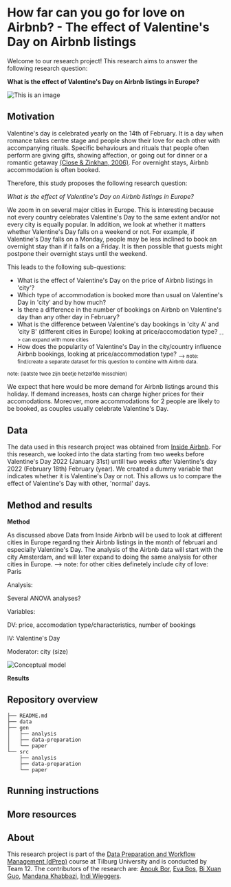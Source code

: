 # How far can you go for love on Airbnb? - The effect of Valentine's Day on Airbnb listings

Welcome to our research project! This research aims to answer the following research question:

**What is the effect of Valentine's Day on Airbnb listings in Europe?**

![This is an image](https://turntable.kagiso.io/images/romantic_bedroom.width-800.jpg)

## Motivation
Valentine's day is celebrated yearly on the 14th of February. It is a day when romance takes centre stage and people show their love for each other with accompanying rituals. Specific behaviours and rituals that people often perform are giving gifts, showing affection, or going out for dinner or a romantic getaway [(Close & Zinkhan, 2006)](https://www.acrwebsite.org/volumes/v33/v33_10020.pdf). For overnight stays, Airbnb accommodation is often booked.

Therefore, this study proposes the following research question:

*What is the effect of Valentine's Day on Airbnb listings in Europe?*

We zoom in on several major cities in Europe. This is interesting because not every country celebrates Valentine's Day to the same extent and/or not every city is equally popular. In addition, we look at whether it matters whether Valentine's Day falls on a weekend or not. For example, if Valentine's Day falls on a Monday, people may be less inclined to book an overnight stay than if it falls on a Friday. It is then possible that guests might postpone their overnight stays until the weekend.

This leads to the following sub-questions:
- What is the effect of Valentine's Day on the price of Airbnb listings in 'city'?
- Which type of accommodation is booked more than usual on Valentine's Day in 'city' and by how much?
- Is there a difference in the number of bookings on Airbnb on Valentine's day than any other day in February?
- What is the difference between Valentine's day bookings in 'city A' and 'city B' (different cities in Europe) looking at price/accomodation type? <sub>--> can expand with more cities</sub>
- How does the popularity of Valentine's Day in the city/country influence Airbnb bookings, looking at price/accommodation type? <sub>--> note: find/create a separate dataset for this question to combine with Airbnb data.</sub>

<sub>note: (laatste twee zijn beetje hetzelfde misschien)</sub>

We expect that here would be more demand for Airbnb listings around this holiday. If demand increases, hosts can charge higher prices for their accomodations. Moreover, more accommodations for 2 people are likely to be booked, as couples usually celebrate Valentine's Day.

## Data
The data used in this research project was obtained from [Inside Airbnb](http://insideairbnb.com/). For this research, we looked into the data starting from two weeks before Valentine's Day 2022 (January 31st) untill two weeks after Valentine's day 2022 (February 18th) February (year). We created a dummy variable that indicates whether it is Valentine's Day or not. This allows us to compare the effect of Valentine's Day with other, 'normal' days. 

## Method and results
**Method**

As discussed above Data from Inside Airbnb will be used to look at different cities in Europe regarding their Airbnb listings in the month of februari and especially Valentine's Day. The analysis of the Airbnb data will start with the city Amsterdam, and will later expand to doing the same analysis for other cities in Europe. --> note: for other cities definetely include city of love: Paris

Analysis:

Several ANOVA analyses?

Variables:

DV: price, accomodation type/characteristics, number of bookings

IV: Valentine's Day

Moderator: city (size)

![Conceptual model](https://user-images.githubusercontent.com/91567676/192151644-fab4ce64-46ab-46e4-8eb9-367f85869462.png)

**Results**

## Repository overview
```
├── README.md
├── data
├── gen
│   ├── analysis
│   ├── data-preparation
│   └── paper
└── src
    ├── analysis
    ├── data-preparation
    └── paper
```
## Running instructions


## More resources


## About

This research project is part of the [Data Preparation and Workflow Management (dPrep)](https://dprep.hannesdatta.com/) course at Tilburg University and is conducted by Team 12. The contributors of the research are: [Anouk Bor](https://github.com/AnoukBor), [Eva Bos](https://github.com/EvaBos), [Bi Xuan Guo](https://github.com/bixuanguo), [Mandana Khabbazi](https://github.com/Mandanakhabbazi), [Indi Wieggers](https://github.com/indiwieggers123).

